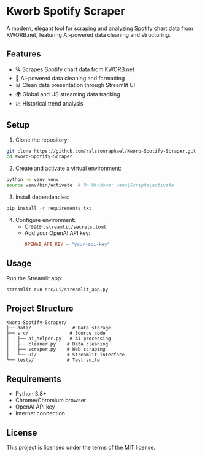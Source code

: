 # Kworb Spotify Scraper

A modern, elegant tool for scraping and analyzing Spotify chart data from KWORB.net, featuring AI-powered data cleaning and structuring.

## Features

- 🔍 Scrapes Spotify chart data from KWORB.net
- 🤖 AI-powered data cleaning and formatting
- 📊 Clean data presentation through Streamlit UI
- 🌍 Global and US streaming data tracking
- 📈 Historical trend analysis

## Setup

1. Clone the repository:

```bash
git clone https://github.com/ralstonraphael/Kworb-Spotify-Scraper.git
cd Kworb-Spotify-Scraper
```

2. Create and activate a virtual environment:

```bash
python -m venv venv
source venv/bin/activate  # On Windows: venv\Scripts\activate
```

3. Install dependencies:

```bash
pip install -r requirements.txt
```

4. Configure environment:
   - Create `.streamlit/secrets.toml`
   - Add your OpenAI API key:
     ```toml
     OPENAI_API_KEY = "your-api-key"
     ```

## Usage

Run the Streamlit app:

```bash
streamlit run src/ui/streamlit_app.py
```

## Project Structure

```
Kworb-Spotify-Scraper/
├── data/               # Data storage
├── src/               # Source code
│   ├── ai_helper.py   # AI processing
│   ├── cleaner.py    # Data cleaning
│   ├── scraper.py    # Web scraping
│   └── ui/           # Streamlit interface
└── tests/            # Test suite
```

## Requirements

- Python 3.8+
- Chrome/Chromium browser
- OpenAI API key
- Internet connection

## License

This project is licensed under the terms of the MIT license.
